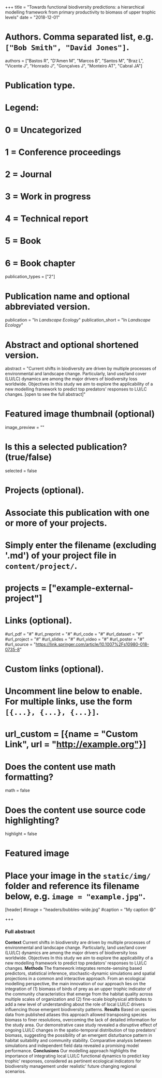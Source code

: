+++
title = "Towards functional biodiversity predictions: a hierarchical modelling framework from primary productivity to biomass of upper trophic levels"
date = "2018-12-01"

# Authors. Comma separated list, e.g. `["Bob Smith", "David Jones"]`.
authors = ["Bastos R", "D'Amen M", "Marcos B", "Santos M", "Braz L", "Vicente J", "Honrado J", "Gonçalves J", "Monteiro AT", "Cabral JA"]

# Publication type.
# Legend:
# 0 = Uncategorized
# 1 = Conference proceedings
# 2 = Journal
# 3 = Work in progress
# 4 = Technical report
# 5 = Book
# 6 = Book chapter
publication_types = ["2"]

# Publication name and optional abbreviated version.
publication = "In *Landscape Ecology*"
publication_short = "In *Landscape Ecology*"

# Abstract and optional shortened version.
abstract = "Current shifts in biodiversity are driven by multiple processes of environmental and landscape change. Particularly, land use/land cover (LU/LC) dynamics are among the major drivers of biodiversity loss worldwide. Objectives In this study we aim to explore the applicability of a new modelling framework to predict top predators’ responses to LU/LC changes. [open to see the full abstract]"

# Featured image thumbnail (optional)
image_preview = ""

# Is this a selected publication? (true/false)
selected = false

# Projects (optional).
#   Associate this publication with one or more of your projects.
#   Simply enter the filename (excluding '.md') of your project file in `content/project/`.
# projects = ["example-external-project"]

# Links (optional).
#url_pdf = "#"
#url_preprint = "#"
#url_code = "#"
#url_dataset = "#"
#url_project = "#"
#url_slides = "#"
#url_video = "#"
#url_poster = "#"
#url_source = "https://link.springer.com/article/10.1007%2Fs10980-018-0735-8"

# Custom links (optional).
# Uncomment line below to enable. For multiple links, use the form `[{...}, {...}, {...}]`.
#
# url_custom = [{name = "Custom Link", url = "http://example.org"}]

# Does the content use math formatting?
math = false

# Does the content use source code highlighting?
highlight = false

# Featured image
# Place your image in the `static/img/` folder and reference its filename below, e.g. `image = "example.jpg"`.
[header]
  #image = "headers/bubbles-wide.jpg"
  #caption = "My caption :smile:"

+++

### Full abstract

__Context__ Current shifts in biodiversity are driven by multiple processes of environmental and landscape change. Particularly, land use/land cover (LU/LC) dynamics are among the major drivers of biodiversity loss worldwide. Objectives In this study we aim to explore the applicability of a new modelling framework to predict top predators’ responses to LU/LC changes. 
__Methods__ The framework integrates remote-sensing based predictors, statistical inference, stochastic-dynamic simulations and spatial projections in a common and interactive approach. From an ecological modelling perspective, the main innovation of our approach lies on the integration of (1) biomass of birds of prey as an upper trophic indicator of the community characteristics that emerge from the habitat quality across multiple scales of organization and (2) fine-scale biophysical attributes to add a new level of understanding about the role of local LU/LC drivers influencing those emergent biodiversity patterns. 
__Results__ Based on species data from published atlases this approach allowed transposing species biomass to finer resolutions, overcoming the lack of detailed information for the study area. Our demonstrative case study revealed a disruptive effect of ongoing LU/LC changes in the spatio-temporal distribution of top predators’ biomass, suggesting the possibility of an emergent disturbance pattern in habitat suitability and community stability. Comparative analysis between simulations and independent field data revealed a promising model performance. 
__Conclusions__ Our modelling approach highlights the importance of integrating local LU/LC functional dynamics to predict key trophic’ responses, considered as pertinent ecological indicators for biodiversity management under realistic' future changing regional scenarios.